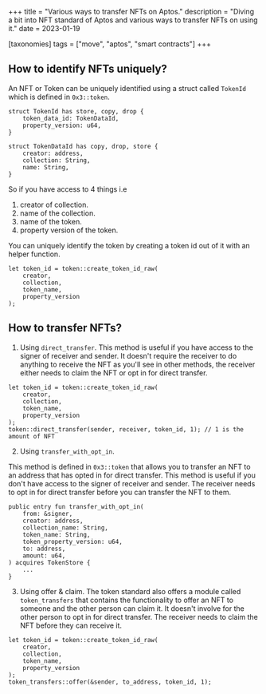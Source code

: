 +++
title = "Various ways to transfer NFTs on Aptos."
description = "Diving a bit into NFT standard of Aptos and various ways to transfer NFTs on using it."
date = 2023-01-19

[taxonomies]
tags = ["move", "aptos", "smart contracts"]
+++

## How to identify NFTs uniquely?

An NFT or Token can be uniquely identified using a struct called `TokenId` which is defined in `0x3::token`.

```move
struct TokenId has store, copy, drop {
    token_data_id: TokenDataId,
    property_version: u64,
}

struct TokenDataId has copy, drop, store {
    creator: address,
    collection: String,
    name: String,
}
```

So if you have access to 4 things i.e 
1. creator of collection.
2. name of the collection.
3. name of the token.
4. property version of the token.

You can uniquely identify the token by creating a token id out of it with an helper function.

```move
let token_id = token::create_token_id_raw(
    creator, 
    collection, 
    token_name, 
    property_version
);
```

## How to transfer NFTs?

1. Using `direct_transfer`.
This method is useful if you have access to the signer of receiver and sender. It doesn't require the receiver to do anything to receive the NFT as you'll see in other methods, the receiver either needs to claim the NFT or opt in for direct transfer.

```move
let token_id = token::create_token_id_raw(
    creator, 
    collection, 
    token_name, 
    property_version
);
token::direct_transfer(sender, receiver, token_id, 1); // 1 is the amount of NFT
```

2. Using `transfer_with_opt_in`.

This method is defined in `0x3::token` that allows you to transfer an NFT to an address that has opted in for direct transfer. This method is useful if you don't have access to the signer of receiver and sender. The receiver needs to opt in for direct transfer before you can transfer the NFT to them.

```move
public entry fun transfer_with_opt_in(
    from: &signer,
    creator: address,
    collection_name: String,
    token_name: String,
    token_property_version: u64,
    to: address,
    amount: u64,
) acquires TokenStore {
    ...
}
```

3. Using offer & claim.
The token standard also offers a module called `token_transfers` that contains the functionality to offer an NFT to someone and the other person can claim it. It doesn't involve for the other person to opt in for direct transfer. The receiver needs to claim the NFT before they can receive it.

```move
let token_id = token::create_token_id_raw(
    creator, 
    collection, 
    token_name, 
    property_version
);
token_transfers::offer(&sender, to_address, token_id, 1);
```